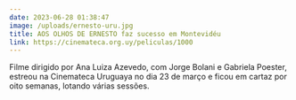 ```yaml
---
date: 2023-06-28 01:38:47
image: /uploads/ernesto-uru.jpg
title: AOS OLHOS DE ERNESTO faz sucesso em Montevidéu
link: https://cinemateca.org.uy/peliculas/1000
---
```

Filme dirigido por Ana Luiza Azevedo, com Jorge Bolani e Gabriela Poester, estreou na Cinemateca Uruguaya no dia 23 de março e ficou em cartaz por oito semanas, lotando várias sessões.